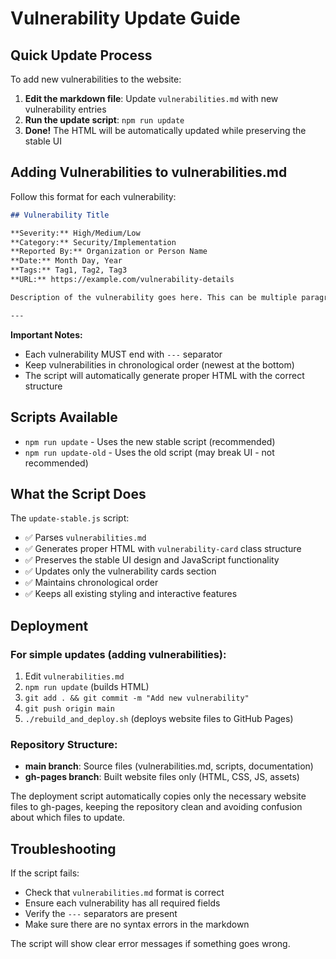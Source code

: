 # Vulnerability Update Guide

## Quick Update Process

To add new vulnerabilities to the website:

1. **Edit the markdown file**: Update `vulnerabilities.md` with new vulnerability entries
2. **Run the update script**: `npm run update`
3. **Done!** The HTML will be automatically updated while preserving the stable UI

## Adding Vulnerabilities to vulnerabilities.md

Follow this format for each vulnerability:

```markdown
## Vulnerability Title

**Severity:** High/Medium/Low  
**Category:** Security/Implementation  
**Reported By:** Organization or Person Name  
**Date:** Month Day, Year  
**Tags:** Tag1, Tag2, Tag3  
**URL:** https://example.com/vulnerability-details

Description of the vulnerability goes here. This can be multiple paragraphs explaining the vulnerability, its impact, and any relevant technical details.

---
```

**Important Notes:**
- Each vulnerability MUST end with `---` separator
- Keep vulnerabilities in chronological order (newest at the bottom)
- The script will automatically generate proper HTML with the correct structure

## Scripts Available

- `npm run update` - Uses the new stable script (recommended)
- `npm run update-old` - Uses the old script (may break UI - not recommended)

## What the Script Does

The `update-stable.js` script:
- ✅ Parses `vulnerabilities.md` 
- ✅ Generates proper HTML with `vulnerability-card` class structure
- ✅ Preserves the stable UI design and JavaScript functionality
- ✅ Updates only the vulnerability cards section
- ✅ Maintains chronological order
- ✅ Keeps all existing styling and interactive features

## Deployment

### For simple updates (adding vulnerabilities):
1. Edit `vulnerabilities.md`
2. `npm run update` (builds HTML)
3. `git add . && git commit -m "Add new vulnerability"`
4. `git push origin main`
5. `./rebuild_and_deploy.sh` (deploys website files to GitHub Pages)

### Repository Structure:
- **main branch**: Source files (vulnerabilities.md, scripts, documentation)
- **gh-pages branch**: Built website files only (HTML, CSS, JS, assets)

The deployment script automatically copies only the necessary website files to gh-pages, keeping the repository clean and avoiding confusion about which files to update.

## Troubleshooting

If the script fails:
- Check that `vulnerabilities.md` format is correct
- Ensure each vulnerability has all required fields
- Verify the `---` separators are present
- Make sure there are no syntax errors in the markdown

The script will show clear error messages if something goes wrong. 